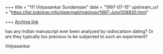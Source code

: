 +++
title = "111 Vidyasankar Sundaresan"
date = "1997-07-15"
upstream_url = "https://list.indology.info/pipermail/indology/1997-July/008830.html"

+++
[Archive link](https://list.indology.info/pipermail/indology/1997-July/008830.html)


has any Indian manuscript ever been analyzed by radiocarbon dating? Or are
they typically too precious to be subjected to such an experiment? 

Vidyasankar





